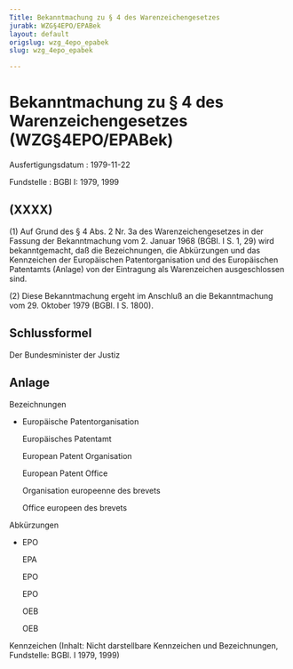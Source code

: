 ```yaml
---
Title: Bekanntmachung zu § 4 des Warenzeichengesetzes
jurabk: WZG§4EPO/EPABek
layout: default
origslug: wzg_4epo_epabek
slug: wzg_4epo_epabek

---
```


# Bekanntmachung zu § 4 des Warenzeichengesetzes (WZG§4EPO/EPABek)

Ausfertigungsdatum
:   1979-11-22

Fundstelle
:   BGBl I: 1979, 1999

## (XXXX)

(1) Auf Grund des § 4 Abs. 2 Nr. 3a des Warenzeichengesetzes in der
Fassung der Bekanntmachung vom 2. Januar 1968 (BGBl. I S. 1, 29) wird
bekanntgemacht, daß die Bezeichnungen, die Abkürzungen und das
Kennzeichen der Europäischen Patentorganisation und des Europäischen
Patentamts (Anlage) von der Eintragung als Warenzeichen ausgeschlossen
sind.

(2) Diese Bekanntmachung ergeht im Anschluß an die Bekanntmachung vom
29\. Oktober 1979 (BGBl. I S. 1800).

## Schlussformel

Der Bundesminister der Justiz

## Anlage

Bezeichnungen

*   Europäische Patentorganisation

    Europäisches Patentamt

    European Patent Organisation

    European Patent Office

    Organisation
    europeenne des brevets

    Office
    europeen des brevets



Abkürzungen

*   EPO

    EPA

    EPO

    EPO

    OEB

    OEB



Kennzeichen
(Inhalt: Nicht darstellbare Kennzeichen und Bezeichnungen,
Fundstelle: BGBl. I 1979, 1999)

